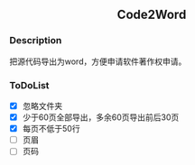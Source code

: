 <h2 style="display: block; text-align: center; width:100%">Code2Word</h2>

### Description
把源代码导出为word，方便申请软件著作权申请。

### ToDoList

- [x] 忽略文件夹
- [x] 少于60页全部导出，多余60页导出前后30页
- [x] 每页不低于50行
- [ ] 页眉
- [ ] 页码
